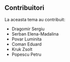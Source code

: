 ## Contribuitori
La aceasta tema au contribuit:
- Dragomir Sergiu
- Serban Elena-Madalina
- Povar Luminita
- Coman Eduard
- Kruk Zsolt
- Popescu Petru
